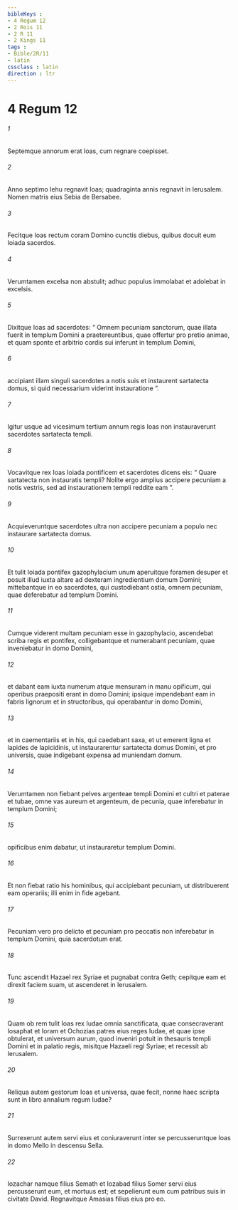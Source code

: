 ```yaml
---
bibleKeys : 
- 4 Regum 12
- 2 Rois 11
- 2 R 11
- 2 Kings 11
tags : 
- Bible/2R/11
- latin
cssclass : latin
direction : ltr
---
```


# 4 Regum 12

###### 1
Septemque annorum erat Ioas, cum regnare coepisset.
###### 2
Anno septimo Iehu regnavit Ioas; quadraginta annis regnavit in Ierusalem. Nomen matris eius Sebia de Bersabee. 
###### 3
Fecitque Ioas rectum coram Domino cunctis diebus, quibus docuit eum Ioiada sacerdos. 
###### 4
Verumtamen excelsa non abstulit; adhuc populus immolabat et adolebat in excelsis.
###### 5
Dixitque Ioas ad sacerdotes: “ Omnem pecuniam sanctorum, quae illata fuerit in templum Domini a praetereuntibus, quae offertur pro pretio animae, et quam sponte et arbitrio cordis sui inferunt in templum Domini, 
###### 6
accipiant illam singuli sacerdotes a notis suis et instaurent sartatecta domus, si quid necessarium viderint instauratione ”.
###### 7
Igitur usque ad vicesimum tertium annum regis Ioas non instauraverunt sacerdotes sartatecta templi. 
###### 8
Vocavitque rex Ioas Ioiada pontificem et sacerdotes dicens eis: “ Quare sartatecta non instauratis templi? Nolite ergo amplius accipere pecuniam a notis vestris, sed ad instaurationem templi reddite eam ”. 
###### 9
Acquieveruntque sacerdotes ultra non accipere pecuniam a populo nec instaurare sartatecta domus.
###### 10
Et tulit Ioiada pontifex gazophylacium unum aperuitque foramen desuper et posuit illud iuxta altare ad dexteram ingredientium domum Domini; mittebantque in eo sacerdotes, qui custodiebant ostia, omnem pecuniam, quae deferebatur ad templum Domini. 
###### 11
Cumque viderent multam pecuniam esse in gazophylacio, ascendebat scriba regis et pontifex, colligebantque et numerabant pecuniam, quae inveniebatur in domo Domini, 
###### 12
et dabant eam iuxta numerum atque mensuram in manu opificum, qui operibus praepositi erant in domo Domini; ipsique impendebant eam in fabris lignorum et in structoribus, qui operabantur in domo Domini, 
###### 13
et in caementariis et in his, qui caedebant saxa, et ut emerent ligna et lapides de lapicidinis, ut instaurarentur sartatecta domus Domini, et pro universis, quae indigebant expensa ad muniendam domum. 
###### 14
Verumtamen non fiebant pelves argenteae templi Domini et cultri et paterae et tubae, omne vas aureum et argenteum, de pecunia, quae inferebatur in templum Domini; 
###### 15
opificibus enim dabatur, ut instauraretur templum Domini. 
###### 16
Et non fiebat ratio his hominibus, qui accipiebant pecuniam, ut distribuerent eam operariis; illi enim in fide agebant. 
###### 17
Pecuniam vero pro delicto et pecuniam pro peccatis non inferebatur in templum Domini, quia sacerdotum erat.
###### 18
Tunc ascendit Hazael rex Syriae et pugnabat contra Geth; cepitque eam et direxit faciem suam, ut ascenderet in Ierusalem. 
###### 19
Quam ob rem tulit Ioas rex Iudae omnia sanctificata, quae consecraverant Iosaphat et Ioram et Ochozias patres eius reges Iudae, et quae ipse obtulerat, et universum aurum, quod inveniri potuit in thesauris templi Domini et in palatio regis, misitque Hazaeli regi Syriae; et recessit ab Ierusalem.
###### 20
Reliqua autem gestorum Ioas et universa, quae fecit, nonne haec scripta sunt in libro annalium regum Iudae? 
###### 21
Surrexerunt autem servi eius et coniuraverunt inter se percusseruntque Ioas in domo Mello in descensu Sella. 
###### 22
Iozachar namque filius Semath et Iozabad filius Somer servi eius percusserunt eum, et mortuus est; et sepelierunt eum cum patribus suis in civitate David. Regnavitque Amasias filius eius pro eo.
